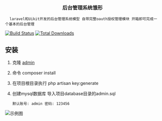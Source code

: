 <h3 align="center">后台管理系统雏形</h3>

      laravel和Uikit开发的后台管理系统模型 自带完整oauth授权管理模块 开箱即可完成一个基本的后台管理
   
<p align="left">
<a href="https://laravel.com"><img src="https://img.shields.io/badge/laravel-https%3A%2F%2Flaravel.com%2F-red.svg" alt="Build Status"></a>
<a href="https://getuikit.com"><img src="https://img.shields.io/badge/UIkit-https%3A%2F%2Fgetuikit.com%2F-blue.svg" alt="Total Downloads"></a>
      
## 安装
1. 克隆 [admin](https://github.com/ydtg1993/admin.git)
2. 命令 composer install
3. 在项目根目录执行 php artisan key:generate
3. 创建mysql数据库 导入项目database目录的admin.sql 

   `默认账号: admin 密码: 123456`
   
![示例图](https://github.com/ydtg1993/adminkit/blob/master/public/img/example.PNG) 

